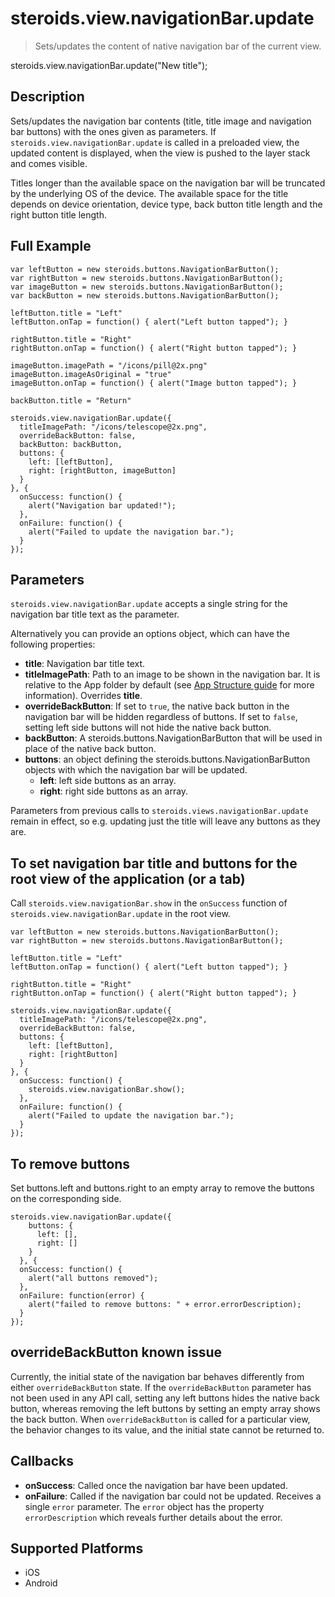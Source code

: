 steroids.view.navigationBar.update
=================

  > Sets/updates the content of native navigation bar of the current view.

  steroids.view.navigationBar.update("New title");



Description
-----------

Sets/updates the navigation bar contents (title, title image and navigation bar buttons) with the ones given as parameters. If `steroids.view.navigationBar.update` is called in a preloaded view, the updated content is displayed, when the view is pushed to the layer stack and comes visible.

Titles longer than the available space on the navigation bar will be truncated by the underlying OS of the device.
The available space for the title depends on device orientation, device type, back button title length and the right button title length.


Full Example
-------------

    var leftButton = new steroids.buttons.NavigationBarButton();
    var rightButton = new steroids.buttons.NavigationBarButton();
    var imageButton = new steroids.buttons.NavigationBarButton();
    var backButton = new steroids.buttons.NavigationBarButton();

    leftButton.title = "Left"
    leftButton.onTap = function() { alert("Left button tapped"); }

    rightButton.title = "Right"
    rightButton.onTap = function() { alert("Right button tapped"); }

    imageButton.imagePath = "/icons/pill@2x.png"
    imageButton.imageAsOriginal = "true"
    imageButton.onTap = function() { alert("Image button tapped"); }

    backButton.title = "Return"

    steroids.view.navigationBar.update({
      titleImagePath: "/icons/telescope@2x.png",
      overrideBackButton: false,
      backButton: backButton,
      buttons: {
        left: [leftButton],
        right: [rightButton, imageButton]
      }
    }, {
      onSuccess: function() {
        alert("Navigation bar updated!");
      },
      onFailure: function() {
        alert("Failed to update the navigation bar.");
      }
    });

Parameters
----------

`steroids.view.navigationBar.update` accepts a single string for the navigation bar title text as the parameter.

Alternatively you can provide an options object, which can have the following properties:

- __title__: Navigation bar title text.
- __titleImagePath__: Path to an image to be shown in the navigation bar. It is relative to the App folder by default (see [App Structure guide](http://guides.appgyver.com/steroids/guides/steroids-js/app-structure-on-device/) for more information). Overrides __title__.
- __overrideBackButton__: If set to `true`, the native back button in the navigation bar will be hidden regardless of buttons. If set to `false`, setting left side buttons will not hide the native back button.
- __backButton__: A steroids.buttons.NavigationBarButton that will be used in place of the native back button.
- __buttons__: an object defining the steroids.buttons.NavigationBarButton objects with which the navigation bar will be updated.
  * __left__: left side buttons as an array.
  * __right__: right side buttons as an array.

Parameters from previous calls to `steroids.views.navigationBar.update` remain in effect, so e.g. updating just the title will leave any buttons as they are.

To set navigation bar title and buttons for the root view of the application (or a tab)
-----------------

Call `steroids.view.navigationBar.show` in the `onSuccess` function of `steroids.view.navigationBar.update` in the root view.

    var leftButton = new steroids.buttons.NavigationBarButton();
    var rightButton = new steroids.buttons.NavigationBarButton();

    leftButton.title = "Left"
    leftButton.onTap = function() { alert("Left button tapped"); }

    rightButton.title = "Right"
    rightButton.onTap = function() { alert("Right button tapped"); }

    steroids.view.navigationBar.update({
      titleImagePath: "/icons/telescope@2x.png",
      overrideBackButton: false,
      buttons: {
        left: [leftButton],
        right: [rightButton]
      }
    }, {
      onSuccess: function() {
        steroids.view.navigationBar.show();
      },
      onFailure: function() {
        alert("Failed to update the navigation bar.");
      }
    });


To remove buttons
-----------------

Set buttons.left and buttons.right to an empty array to remove the buttons on the corresponding side.

    steroids.view.navigationBar.update({
        buttons: {
          left: [],
          right: []
        }
      }, {
      onSuccess: function() {
        alert("all buttons removed");
      },
      onFailure: function(error) {
        alert("failed to remove buttons: " + error.errorDescription);
      }
    });

overrideBackButton known issue
------------------------------

Currently, the initial state of the navigation bar behaves differently from either `overrideBackButton` state. If the  `overrideBackButton` parameter has not been used in any API call, setting any left buttons hides the native back button, whereas removing the left buttons by setting an empty array shows the back button. When `overrideBackButton` is called for a particular view, the behavior changes to its value, and the initial state cannot be returned to.

Callbacks
---------

- __onSuccess__: Called once the navigation bar have been updated.
- __onFailure__: Called if the navigation bar could not be updated. Receives a single `error` parameter. The `error` object has the property `errorDescription` which reveals further details about the error.

Supported Platforms
-------------------

- iOS
- Android
